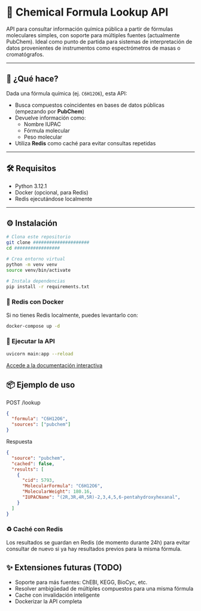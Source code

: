 # 🔬 Chemical Formula Lookup API

API para consultar información química pública a partir de fórmulas moleculares simples, con soporte para múltiples fuentes (actualmente PubChem). Ideal como punto de partida para sistemas de interpretación de datos provenientes de instrumentos como espectrómetros de masas o cromatógrafos.

---

## 🚀 ¿Qué hace?

Dada una fórmula química (ej. `C6H12O6`), esta API:

- Busca compuestos coincidentes en bases de datos públicas (empezando por **PubChem**)
- Devuelve información como:
  - Nombre IUPAC
  - Fórmula molecular
  - Peso molecular
- Utiliza **Redis** como caché para evitar consultas repetidas

---

## 🛠️ Requisitos

- Python 3.12.1
- Docker (opcional, para Redis)
- Redis ejecutándose localmente

---

## ⚙️ Instalación

```bash
# Clona este repositorio
git clone #####################
cd #################

# Crea entorno virtual
python -m venv venv
source venv/bin/activate

# Instala dependencias
pip install -r requirements.txt
```

### 🧱 Redis con Docker

Si no tienes Redis localmente, puedes levantarlo con:

```bash
docker-compose up -d
```

### 🧪 Ejecutar la API

```bash
uvicorn main:app --reload
```

[Accede a la documentación interactiva](http://localhost:8000/docs)

## 📦 Ejemplo de uso

POST /lookup

```JSON
{
  "formula": "C6H12O6",
  "sources": ["pubchem"]
}
```

Respuesta

```JSON
{
  "source": "pubchem",
  "cached": false,
  "results": [
    {
      "cid": 5793,
      "MolecularFormula": "C6H12O6",
      "MolecularWeight": 180.16,
      "IUPACName": "(2R,3R,4R,5R)-2,3,4,5,6-pentahydroxyhexanal",
    }
  ]
}
```

### ♻️ Caché con Redis

Los resultados se guardan en Redis (de momento durante 24h) para evitar consultar de nuevo si ya hay resultados previos para la misma fórmula.

## ✨ Extensiones futuras (TODO)

- Soporte para más fuentes: ChEBI, KEGG, BioCyc, etc.
- Resolver ambigüedad de múltiples compuestos para una misma fórmula
- Cache con invalidación inteligente
- Dockerizar la API completa
